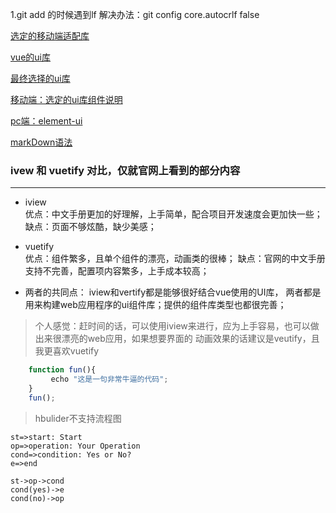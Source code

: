 
1.git add 的时候遇到lf
解决办法：git config core.autocrlf false

[选定的移动端适配库](https://github.com/evrone/postcss-px-to-viewport)

[vue的ui库](https://developer.51cto.com/art/202003/611982.htm)

[最终选择的ui库](https://vuetifyjs.com/zh-Hans/)

[移动端：选定的ui库组件说明](https://next.vuetifyjs.com/en/getting-started/installation/)

[pc端：element-ui](https://element.eleme.cn/#/zh-CN/component/table)

[markDown语法](https://www.zybuluo.com/mdeditor#1523606)

### ivew 和 vuetify 对比，仅就官网上看到的部分内容
---

- iview  
         优点：中文手册更加的好理解，上手简单，配合项目开发速度会更加快一些；
         缺点：页面不够炫酷，缺少美感；
		
- vuetify  
         优点：组件繁多，且单个组件的漂亮，动画类的很棒；
         缺点：官网的中文手册支持不完善，配置项内容繁多，上手成本较高；
		 
* 两者的共同点：
        iview和vertify都是能够很好结合vue使用的UI库，
        两者都是用来构建web应用程序的ui组件库；提供的组件库类型也都很完善；

>个人感觉：赶时间的话，可以使用iview来进行，应为上手容易，也可以做出来很漂亮的web应用，如果想要界面的
>动画效果的话建议是veutify，且我更喜欢vuetify

```JavaScript
    function fun(){
         echo "这是一句非常牛逼的代码";
    }
    fun();
```

> hbulider不支持流程图
```flow
st=>start: Start
op=>operation: Your Operation
cond=>condition: Yes or No?
e=>end

st->op->cond
cond(yes)->e
cond(no)->op
```